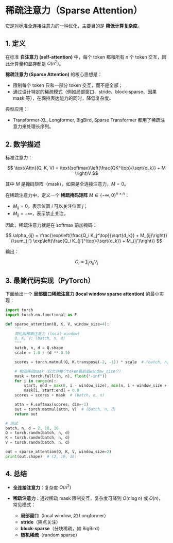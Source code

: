 # 稀疏注意力（Sparse Attention）
它是对标准全连接注意力的一种优化，主要目的是 **降低计算复杂度**。  


## 1. 定义

在标准 **自注意力 (self-attention)** 中，每个 token 都和所有 $n$ 个 token 交互，因此计算量和显存都是 $O(n^2)$。

**稀疏注意力 (Sparse Attention)** 的核心思想是：

* 限制每个 token 只和一部分 token 交互，而不是全部；
* 通过设计特定的稀疏模式（例如局部窗口、stride、block-sparse、因果mask 等），在保持表达能力的同时，降低复杂度。

典型应用：

* Transformer-XL, Longformer, BigBird, Sparse Transformer 都用了稀疏注意力来处理长序列。



## 2. 数学描述

标准注意力：

$$
\text{Attn}(Q, K, V) = \text{softmax}\left(\frac{QK^\top}{\sqrt{d_k}} + M \right)V
$$

其中 $M$ 是掩码矩阵（mask），如果是全连接注意力，$M=0$。

在稀疏注意力中，定义一个 **稀疏掩码矩阵** $M \in \{-\infty, 0\}^{n \times n}$：

* $M_{ij} = 0$，表示位置 $i$ 可以关注位置 $j$；
* $M_{ij} = -\infty$，表示禁止关注。

因此，稀疏注意力就是在 softmax 前加掩码：

$$
\alpha_{ij} = \frac{\exp\left(\frac{Q_i K_j^\top}{\sqrt{d_k}} + M_{ij}\right)}{\sum_{j'} \exp\left(\frac{Q_i K_{j'}^\top}{\sqrt{d_k}} + M_{ij'}\right)}
$$

输出：

$$
O_i = \sum_{j} \alpha_{ij} V_j
$$



## 3. 最简代码实现（PyTorch）

下面给出一个 **局部窗口稀疏注意力 (local window sparse attention)** 的最小实现：

```python
import torch
import torch.nn.functional as F

def sparse_attention(Q, K, V, window_size=4):
    """
    简化版稀疏注意力 (local window)
    Q, K, V: (batch, n, d)
    """
    batch, n, d = Q.shape
    scale = 1.0 / (d ** 0.5)

    scores = torch.matmul(Q, K.transpose(-2, -1)) * scale  # (batch, n, n)

    # 构造稀疏mask（仅允许每个token看前后window_size个）
    mask = torch.full((n, n), float("-inf"))
    for i in range(n):
        start, end = max(0, i - window_size), min(n, i + window_size + 1)
        mask[i, start:end] = 0.0
    scores = scores + mask  # (batch, n, n)

    attn = F.softmax(scores, dim=-1)
    out = torch.matmul(attn, V)  # (batch, n, d)
    return out

# 测试
batch, n, d = 2, 10, 16
Q = torch.randn(batch, n, d)
K = torch.randn(batch, n, d)
V = torch.randn(batch, n, d)

out = sparse_attention(Q, K, V, window_size=2)
print(out.shape)  # (2, 10, 16)
```



## 4. 总结

* **全连接注意力**：复杂度 $O(n^2)$
* **稀疏注意力**：通过稀疏 mask 限制交互，复杂度可降到 $O(n \log n)$ 或 $O(n)$，常见模式：

  * **局部窗口**（local window, 如 Longformer）
  * **stride**（隔点关注）
  * **block-sparse**（分块稀疏，如 BigBird）
  * **随机稀疏**（random sparse）


